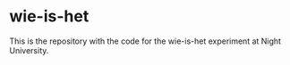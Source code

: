 # wie-is-het
This is the repository with the code for the wie-is-het experiment at Night University.
